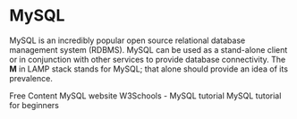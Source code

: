 # MySQL

MySQL is an incredibly popular open source relational database management system (RDBMS). MySQL can be used as a stand-alone client or in conjunction with other services to provide database connectivity. The **M** in LAMP stack stands for MySQL; that alone should provide an idea of its prevalence.

<ResourceGroupTitle>Free Content</ResourceGroupTitle>
<BadgeLink colorScheme='blue' badgeText='Official Website' href='https://www.mysql.com/'>MySQL website</BadgeLink>
<BadgeLink badgeText='Course' colorScheme='green' href='https://www.w3schools.com/mySQl/default.asp'>W3Schools - MySQL tutorial </BadgeLink>
<BadgeLink badgeText='Watch' href='https://www.youtube.com/watch?v=7S_tz1z_5bA'>MySQL tutorial for beginners</BadgeLink>
